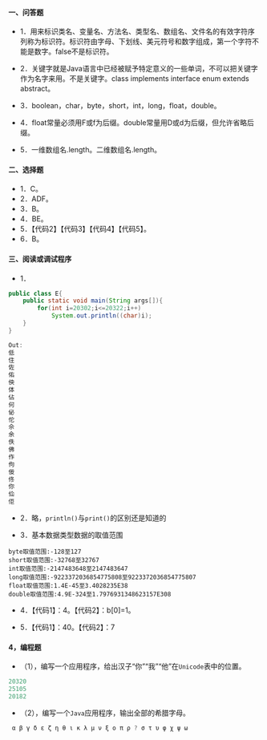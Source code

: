 #### 一、问答题

* 1．用来标识类名、变量名、方法名、类型名、数组名、文件名的有效字符序列称为标识符。标识符由字母、下划线、美元符号和数字组成，第一个字符不能是数字。false不是标识符。

* 2．关键字就是Java语言中已经被赋予特定意义的一些单词，不可以把关键字作为名字来用。不是关键字。class implements interface enum extends abstract。

* 3．boolean，char，byte，short，int，long，float，double。

* 4．float常量必须用F或f为后缀。double常量用D或d为后缀，但允许省略后缀。

* 5．一维数组名.length。二维数组名.length。

#### 二、选择题

* 1．C。
* 2．ADF。
* 3．B。
* 4．BE。
* 5．【代码2】【代码3】【代码4】【代码5】。
* 6．B。

#### 三、阅读或调试程序

* 1．
```E.java
public class E{
	public static void main(String args[]){
		for(int i=20302;i<=20322;i++)
			System.out.println((char)i);
	}
}

Out:
低
住
佐
佑
佒
体
佔
何
佖
佗
佘
余
佚
佛
作
佝
佞
佟
你
佡
佢

```


* 2．略，```println()```与```print()```的区别还是知道的

* 3．基本数据类型数据的取值范围
```
byte取值范围:-128至127
short取值范围:-32768至32767
int取值范围:-2147483648至2147483647
long取值范围:-9223372036854775808至9223372036854775807
float取值范围:1.4E-45至3.4028235E38
double取值范围:4.9E-324至1.7976931348623157E308

```

* 4．【代码1】：4。【代码2】：b[0]=1。

* 5．【代码1】：40。【代码2】：7

#### 4，编程题

* （1），编写一个应用程序，给出汉子“你”“我”“他”在```Unicode```表中的位置。
```cpp
20320
25105
20182
```

* （2），编写一个```Java```应用程序，输出全部的希腊字母。

```cpp
 α β γ δ ε ζ η θ ι κ λ μ ν ξ ο π ρ ? σ τ υ φ χ ψ ω
```





